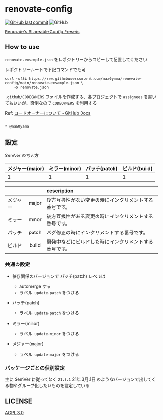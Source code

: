 # renovate-config

[![GitHub last commit](https://img.shields.io/github/last-commit/naa0yama/renovate-config.svg)](https://github.com/naa0yama/renovate-config)
![GitHub](https://img.shields.io/github/license/naa0yama/renovate-config)

[Renovate's Shareable Config Presets](https://docs.renovatebot.com/config-presets/)

## How to use

`renovate.exsample.json` をレポジトリーからコピーして配置してください

レポジトリールートで下記コマンドでも可

```shell
curl -sfSL https://raw.githubusercontent.com/naa0yama/renovate-config/main/renovate.exsample.json \
    -o renovate.json

```

`.github/CODEOWNERS` ファイルを作成する、各プロジェクトで `assignees` を書いてもいいが、面倒なので `CODEOWNERS`
を利用する

Ref: [コードオーナーについて \- GitHub Docs](https://docs.github.com/ja/github/creating-cloning-and-archiving-repositories/about-code-owners)

```

* @naa0yama

```

## 設定

SemVer の考え方

| メジャー(major) | ミラー(minor) | パッチ(patch) | ビルド(build) |
| :-------------- | :------------ | :------------ | :------------ |
| 1               | 1             | 1             | 1             |


|          |       | description                                            |
| :------- | :---: | :----------------------------------------------------- |
| メジャー | major | 後方互換性がない変更の時にインクリメントする番号です。 |
| ミラー   | minor | 後方互換性がある変更の時にインクリメントする番号です。 |
| パッチ   | patch | バグ修正の時にインクリメントする番号です。             |
| ビルド   | build | 開発中などにビルドした時にインクリメントする番号です。 |


### 共通の設定

* 依存関係のバージョンで パッチ(patch) レベルは
    * automerge する
    * ラベル: `update-patch` をつける

* パッチ(patch)
    * ラベル: `update-patch` をつける
* ミラー(minor)
    * ラベル: `update-minor` をつける
* メジャー(major)
    * ラベル: `update-major` をつける

### パッケージごとの個別設定

主に SemVer に従ってなく `21.3.1` 21年.3月.1日 のようなバージョンで出してくる物やグループ化したいものを設定している


## LICENSE

[AGPL 3.0](LICENSE)
